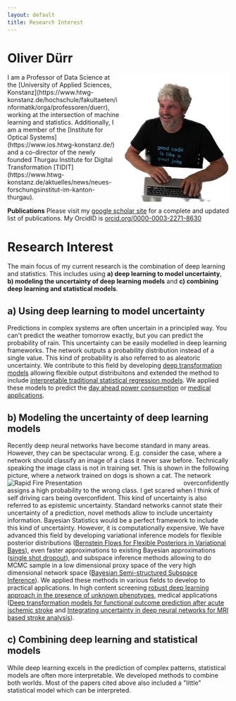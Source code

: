 ```yaml
---
layout: default
title: Research Interest
---
```


# Oliver Dürr
<div style="text-align: right;">
    <img src="imgs/Oliver_Elvis.png" alt="image" style="float: right;" width="250">
</div>
I am a Professor of Data Science at the [University of Applied Sciences, Konstanz](https://www.htwg-konstanz.de/hochschule/fakultaeten/informatik/orga/professoren/duerr), working at the intersection of machine learning and statistics. Additionally, I am a member of the [Institute for Optical Systems](https://www.ios.htwg-konstanz.de/) and a co-director of the newly founded Thurgau Institute for Digital Transformation [TIDIT](https://www.htwg-konstanz.de/aktuelles/news/neues-forschungsinstitut-im-kanton-thurgau). 

**Publications**
Please visit my [google scholar site](https://scholar.google.ch/citations?user=T8hH3TMnFPwC&hl=de) for a complete and updated list of publications. My OrcidID is [orcid.org/0000-0003-2271-8630](https://orcid.org/0000-0003-2271-8630)


# Research Interest
The main focus of my current research is the combination of deep learning and statistics. This includes using **a) deep learning to model uncertainty**, **b) modeling the uncertainty of deep learning models** and **c) combining deep learning and statistical models**.  

## a) Using deep learning to model uncertainty
Predictions in complex systems are often uncertain in a principled way. You can't predict the weather tomorrow exactly, but you can predict the probability of rain. This uncertainty can be easily modelled in deep learning frameworks. The network outputs a probability distribution instead of a single value. This kind of probability is also referred to as aleatoric uncertainty. We contribute to this field by developing [deep transformation models](https://scholar.google.ch/citations?view_op=view_citation&hl=de&user=T8hH3TMnFPwC&sortby=pubdate&citation_for_view=T8hH3TMnFPwC:mB3voiENLucC) allowing flexible output distribuitons and extended the method to include [interpretable traditional statistical regression models](https://www.sciencedirect.com/science/article/abs/pii/S003132032100443X). We applied these models to predict the [day ahead power consumption](https://ieeexplore.ieee.org/abstract/document/10066318) or [medical applications](https://onlinelibrary.wiley.com/doi/abs/10.1002/bimj.202100379). 

## b) Modeling the uncertainty of deep learning models
Recently deep neural networks have become standard in many areas. However, they can be spectacular wrong. 
E.g. consider the case, where a network should classify an image of a class it never saw before. Technically speaking the image class is not in training set. This is shown in the following picture, where a network trained on dogs is shown a cat. 
<img src="imgs/Rapid_Fire_Presentation_v2.jpg" alt="Rapid Fire Presentation" width="400" style="float:left;">  The network overconfidently assigns a high probability to the wrong class. I get scared when I think of self driving cars being overconfident. This kind of uncertainty is also referred to as epistemic uncertainty. Standard networks cannot state their uncertainty of a prediction, novel methods allow to include uncertainty information. Bayesian Statistics would be a perfect framework to include this kind of uncertainty. However, it is computationally expensive. We have advanced this field by developing variational inference models for flexible posterior distributions ([Bernstein Flows for Flexible Posteriors in Variational Bayes](https://arxiv.org/abs/2202.05650)), even faster approximations to existing Bayesian approximations ([single shot dropout](https://arxiv.org/abs/2308.12785)), and subspace inference methods allowing to do MCMC sample in a low dimensional proxy space of the very high dimensional network space ([Bayesian Semi-structured Subspace Inference](https://scholar.google.ch/citations?view_op=view_citation&hl=de&user=T8hH3TMnFPwC&sortby=pubdate&citation_for_view=T8hH3TMnFPwC:D03iK_w7-QYC)). We applied these methods in various fields to develop to practical applications. In high content screening [robust deep learning approach in the presence of unknown phenotypes](https://www.liebertpub.com/doi/10.1089/adt.2018.859), medical applications ([Deep transformation models for functional outcome prediction after acute ischemic stroke](https://onlinelibrary.wiley.com/doi/abs/10.1002/bimj.202100379) and [Integrating uncertainty in deep neural networks for MRI based stroke analysis](https://www.sciencedirect.com/science/article/abs/pii/S1361841520301547)). 

## c) Combining deep learning and statistical models
While deep learning excels in the prediction of complex patterns, statistical models are often more interpretable. We developed methods to combine both worlds. Most of the papers cited above also included a "little" statistical model which can be interpreted. 

<!-- ## Book on probabilistic deep learning
To foster the wider application of these methods, we also wrote a [book on probabilistic deep learning](https://www.manning.com/books/probabilistic-deep-learning-with-python). The book is a practical guide to the application of probabilistic deep learning models. The notebooks are freely available [here](https://tensorchiefs.github.io/dl_book/).

<div style="text-align: left;">
    <img src="imgs/probabilistic.png" alt="Probabilistic Image" style="left;" height="200">
</div>  -->

